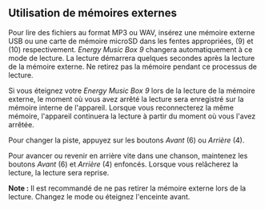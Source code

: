 ## Utilisation de mémoires externes

Pour lire des fichiers au format MP3 ou WAV, insérez une mémoire externe USB ou une carte de mémoire microSD dans les fentes appropriées, (9) et (10) respectivement. *Energy Music Box 9* changera automatiquement à ce mode de lecture. La lecture démarrera quelques secondes après la lecture de la mémoire externe. Ne retirez pas la mémoire pendant ce processus de lecture.

Si vous éteignez votre *Energy Music Box 9* lors de la lecture de la mémoire externe, le moment où vous avez arrêté la lecture sera enregistré sur la mémoire interne de l'appareil. Lorsque vous reconnecterez la même mémoire, l'appareil continuera la lecture à partir du moment où vous l'avez arrêtée.

Pour changer la piste, appuyez sur les boutons *Avant* (6) ou *Arrière* (4). 

Pour avancer ou revenir en arrière vite dans une chanson, maintenez les boutons *Avant* (6) et *Arrière* (4) enfoncés. Lorsque vous relâcherez la lecture, la lecture sera reprise.

**Note :** Il est recommandé de ne pas retirer la mémoire externe lors de la lecture. Changez le mode ou éteignez l'enceinte avant.


